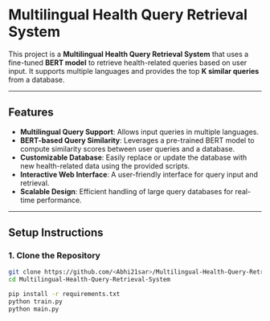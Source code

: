 # Multilingual Health Query Retrieval System

This project is a **Multilingual Health Query Retrieval System** that uses a fine-tuned **BERT model** to retrieve health-related queries based on user input. It supports multiple languages and provides the top **K similar queries** from a database.

---

## Features
- **Multilingual Query Support**: Allows input queries in multiple languages.
- **BERT-based Query Similarity**: Leverages a pre-trained BERT model to compute similarity scores between user queries and a database.
- **Customizable Database**: Easily replace or update the database with new health-related data using the provided scripts.
- **Interactive Web Interface**: A user-friendly interface for query input and retrieval.
- **Scalable Design**: Efficient handling of large query databases for real-time performance.

---

## Setup Instructions

### 1. Clone the Repository
```bash
git clone https://github.com/<Abhi21sar>/Multilingual-Health-Query-Retrieval-System.git
cd Multilingual-Health-Query-Retrieval-System

pip install -r requirements.txt
python train.py
python main.py
